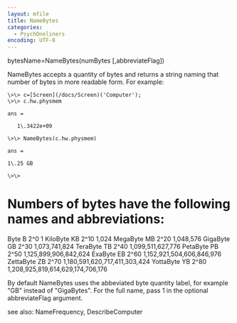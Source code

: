 ```yaml
---
layout: mfile
title: NameBytes
categories:
  - PsychOneliners
encoding: UTF-8
---
```


bytesName=NameBytes(numBytes [,abbreviateFlag])

NameBytes accepts a quantity of bytes and returns a string naming that number
of bytes in more readable form.  For example:

    \>\> c=[Screen](/docs/Screen)('Computer');
    \>\> c.hw.physmem

    ans =

       1\.3422e+09

    \>\> NameBytes(c.hw.physmem)

    ans =

    1\.25 GB

    \>\>

# Numbers of bytes have the following names and abbreviations:

  Byte        B       2^0                                     1
  KiloByte    KB      2^10                                1,024
  MegaByte    MB      2^20                            1,048,576
  GigaByte    GB      2^30                        1,073,741,824
  TeraByte    TB      2^40                    1,099,511,627,776
  PetaByte    PB      2^50                1,125,899,906,842,624
  ExaByte     EB      2^60            1,152,921,504,606,846,976
  ZettaByte   ZB      2^70        1,180,591,620,717,411,303,424
  YottaByte   YB      2^80    1,208,925,819,614,629,174,706,176

By default NameBytes uses the abbeviated byte quantity label, for
example "GB" instead of "GigaBytes".  For the full name, pass
1 in the optional abbreviateFlag argument.

see also: NameFrequency, DescribeComputer